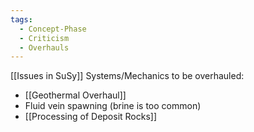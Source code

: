 ```yaml
---
tags:
  - Concept-Phase
  - Criticism
  - Overhauls
---
```

[[Issues in SuSy]] 
Systems/Mechanics to be overhauled:
- [[Geothermal Overhaul]]
- Fluid vein spawning (brine is too common)
- [[Processing of Deposit Rocks]]